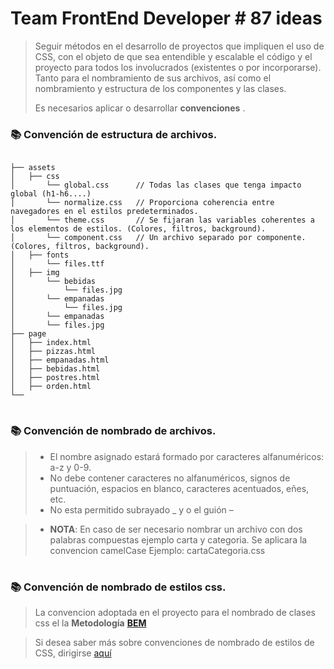 # Team FrontEnd Developer # 87 ideas

>Seguir métodos en el desarrollo de proyectos que impliquen el uso de CSS, con el objeto de que sea entendible y escalable el código y el proyecto para todos los involucrados (existentes o por incorporarse).  Tanto para el nombramiento de sus archivos, así como el nombramiento y estructura de los componentes y las clases.
> 
>Es necesarios aplicar o desarrollar **convenciones** . 

### 📚 Convención de estructura de archivos.


~~~

├── assets
│   ├── css
│   	└── global.css      // Todas las clases que tenga impacto global (h1-h6....)
│   	└── normalize.css   // Proporciona coherencia entre navegadores en el estilos predeterminados.
│   	└── theme.css       // Se fijaran las variables coherentes a los elementos de estilos. (Colores, filtros, background).
│   	└── component.css   // Un archivo separado por componente. (Colores, filtros, background).
│   ├── fonts
│   	└── files.ttf
│   ├── img
│   	└── bebidas
│   		└── files.jpg
│   	└── empanadas
│   		└── files.jpg
│   	└── empanadas
│   	└── files.jpg
├── page
│   ├── index.html
│   ├── pizzas.html
│   ├── empanadas.html
│   ├── bebidas.html
│   ├── postres.html
│   ├── orden.html
└── 
~~~

#

### 📚 Convención de nombrado de archivos.


> - El nombre asignado estará formado por caracteres alfanuméricos: a-z y 0-9.
> - No debe contener caracteres no alfanuméricos, signos de puntuación, espacios en blanco, caracteres acentuados, eñes, etc.
> - No esta permitido subrayado _ y o el guión –

> - **NOTA**: En caso de ser necesario nombrar un archivo con dos palabras compuestas ejemplo carta y categoria.
> Se aplicara la convencion camelCase
> Ejemplo: cartaCategoria.css


#

### 📚 Convención de nombrado de estilos css.

> La convencion adoptada en el proyecto para el nombrado de clases css el la **Metodología** [**BEM**](http://getbem.com/introduction/)

> Si desea saber más sobre convenciones de nombrado de estilos de CSS, dirigirse [aquí](https://celsiusaray.notion.site/Convenciones-aplicadas-a-nombre-de-clases-en-CSS-BEM-OOCSS-SMACSS-f8c647e576624fd1b220a9789a79645a)
